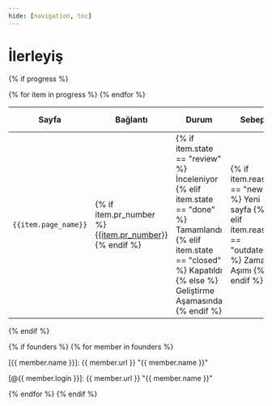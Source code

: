 ```yaml
---
hide: [navigation, toc]
---
```


# İlerleyiş

{% if progress %}
<table>
    <thead>
        <tr>
            <th>Sayfa</th>
            <th>Bağlantı</th>
            <th>Durum</th>
            <th>Sebep</th>
            <th>Gönüllü</th>
            <th>Çeviren</th>
            <th>Gözden Geçiren</th>
        </tr>
    </thead>
    <tbody>
        {% for item in progress %}
        <tr>
            <td><code>{{item.page_name}}</code></td>
            <td>
            {% if item.pr_number %}
                <a href="https://github.com/tiangolo/fastapi/pull/{{item.pr_number}}">{{item.pr_number}}</a>
            {% endif %}
            </td>
            <td>
            {% if item.state == "review" %}
                İnceleniyor
            {% elif item.state == "done" %}
                Tamamlandı
            {% elif item.state == "closed" %}
                Kapatıldı
            {% else %}
                Geliştirme Aşamasında
            {% endif %}
            </td>
            <td>
            {% if item.reason == "new" %}
                Yeni sayfa
            {% elif item.reason == "outdated" %}
                Zaman Aşımı
            {% endif %}
            </td>
            <td>
                <a href="https://github.com/{{item.volunteer}}">@{{item.volunteer}}</a>
            </td>
            <td>
            {% if item.translator %}
                <a href="https://github.com/{{item.translator}}">@{{item.translator}}</a>
            {% endif %}
            </td>
            <td>
            {% if item.reviewers %}
                {% for reviewer in item.reviewers %}
                    <a href="https://github.com/{{reviewer}}">@{{reviewer}}</a>
                {% endfor %}
            {% endif %}
            </td>
        </tr>
        {% endfor %}
    </tbody>
</table>
{% endif %}

<!-- Add refs from founders -->
{% if founders %}
{% for member in founders %}

[{{ member.name }}]: {{ member.url }} "{{ member.name }}"

[@{{ member.login }}]: {{ member.url }} "{{ member.name }}"

{% endfor %}
{% endif %}
